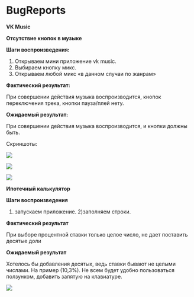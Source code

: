 # BugReports

**VK Music**

**Отсутствие кнопок в музыке**

**Шаги воспроизведения:**

1) Открываем мини приложение vk music. 
2) Выбираем кнопку микс. 
3) Открываем любой микс «в данном случаи по жанрам»

**Фактический результат:**

При совершении действия музыка воспроизводится, кнопок переключения трека, кнопки пауза/плей нету.

**Ожидаемый результат:**

При совершении действия музыка воспроизводится, и кнопки должны быть.

Скриншоты:

![](https://github.com/igor260689/Screenshots/blob/main/photo_2022-11-04_18-10-24.jpg)

![](https://github.com/igor260689/Screenshots/blob/main/photo_2022-11-04_18-10-25%20(2).jpg)

![](https://github.com/igor260689/Screenshots/blob/main/photo_2022-11-04_18-10-25.jpg)


**Ипотечный калькулятор**

**Шаги воспроизведения**

1) запускаем приложение. 
2)заполняем строки.

**Фактический результат**

При выборе процентной ставки только целое число, не дает поставить десятые доли

**Ожидаемый результат**

Хотелось бы добавления десятых, ведь ставки бывают не целыми числами. На пример (10,3%). Не всем будет удобно пользоваться ползунком, добавить запятую на клавиатуре.

![](https://github.com/igor260689/Screenshots/blob/main/photo_2022-11-04_18-12-55.jpg)
